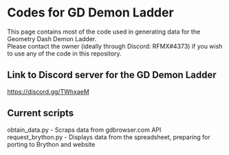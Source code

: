 # Codes for GD Demon Ladder
This page contains most of the code used in generating data for the Geometry Dash Demon Ladder.  
Please contact the owner (ideally through Discord: RFMX#4373) if you wish to use any of the code in this repository.
## Link to Discord server for the GD Demon Ladder
https://discord.gg/TWhxaeM
## Current scripts
obtain_data.py - Scraps data from gdbrowser.com API  
request_brython.py - Displays data from the spreadsheet, preparing for porting to Brython and website  
